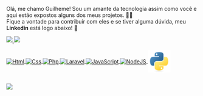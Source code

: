 Olá, me chamo Guilheme! Sou um amante da tecnologia assim como você e aqui estão expostos alguns dos meus projetos. 👋😁
<br>
Fique a vontade para contribuir com eles e se tiver alguma dúvida, meu <strong>Linkedin</strong> está logo abaixo! 🔽

 <div>
  <a href="https://github.com/guilhermeaquinop">
  <img height="155em" src="https://github-readme-stats.vercel.app/api?username=guilhermeaquinop&show_icons=true&theme=dark&include_all_commits=true&count_private=true"/>
  <img height="155em" src="https://github-readme-stats.vercel.app/api/top-langs/?username=guilhermeaquinop&layout=compact&langs_count=7&theme=dark"/>
</div>

<div style="display: inline_block"><br>
  <img align="center" alt="Html" height="60" width="60" src="https://cdn.jsdelivr.net/gh/devicons/devicon/icons/html5/html5-original.svg">
  <img align="center" alt="Css" height="60" width="60" src="https://cdn.jsdelivr.net/gh/devicons/devicon/icons/css3/css3-original.svg">
  <img align="center" alt="Php" height="60" width="60" src="https://cdn.jsdelivr.net/gh/devicons/devicon/icons/php/php-original.svg">
  <img align="center" alt="Laravel" height="60" width="60" src="https://cdn.jsdelivr.net/gh/devicons/devicon/icons/laravel/laravel-plain-wordmark.svg">
  <img align="center" alt="JavaScript" height="60" width="60" src="https://cdn.jsdelivr.net/gh/devicons/devicon/icons/javascript/javascript-original.svg">
  <img align="center" alt="NodeJS" height="60" width="60" src="https://cdn.jsdelivr.net/gh/devicons/devicon/icons/nodejs/nodejs-original.svg">
  <img align="center" alt="Python" height="60" width="60" src="https://raw.githubusercontent.com/devicons/devicon/master/icons/python/python-original.svg">
</div>
          
  ##
  
 <div>
   <a href="https://www.linkedin.com/in/guilherme-de-aquino-72b7a020b/" target="_blank"><img src="https://img.shields.io/badge/-LinkedIn-%230077B5?style=for-the-badge&logo=linkedin&logoColor=white" target="_blank"></a>
</div>

 
